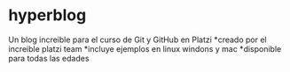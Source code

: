 # hyperblog
Un blog increible para el curso de Git y GitHub en Platzi
*creado por el increible platzi team
*incluye ejemplos en linux windons y mac
*disponible para todas las edades
